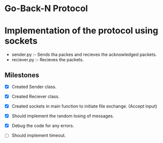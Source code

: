 # Go-Back-N Protocol

# Implementation of the protocol using sockets

- sender.py :- Sends tha packes and recieves the acknowledged packets.
- reciever.py :- Recieves the packets.

## Milestones
- [x] Created Sender class.
- [x] Created Reciever class.
- [x] Created sockets in main function to initiate file exchange. (Accept input)
- [x] Should implement the random losing of messages.
- [x] Debug the code for any errors. 
- [ ] Should implement timeout.

